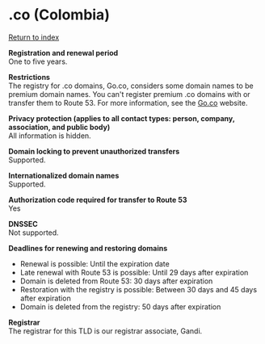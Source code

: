 # \.co \(Colombia\)<a name="co"></a>

[Return to index](registrar-tld-list.md#index)

**Registration and renewal period**  
One to five years\.

**Restrictions**  
The registry for \.co domains, Go\.co, considers some domain names to be premium domain names\. You can't register premium \.co domains with or transfer them to Route 53\. For more information, see the [Go\.co](https://www.go.co/) website\.

**Privacy protection \(applies to all contact types: person, company, association, and public body\)**  
All information is hidden\.

**Domain locking to prevent unauthorized transfers**  
Supported\.

**Internationalized domain names**  
Supported\.

**Authorization code required for transfer to Route 53**  
Yes

**DNSSEC**  
Not supported\.

**Deadlines for renewing and restoring domains**  
+ Renewal is possible: Until the expiration date
+ Late renewal with Route 53 is possible: Until 29 days after expiration
+ Domain is deleted from Route 53: 30 days after expiration
+ Restoration with the registry is possible: Between 30 days and 45 days after expiration
+ Domain is deleted from the registry: 50 days after expiration

**Registrar**  
The registrar for this TLD is our registrar associate, Gandi\.